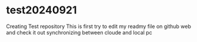 # test20240921
Creating Test repository
This is first try to edit my readmy file on github web and check it out synchronizing between cloude and local pc
